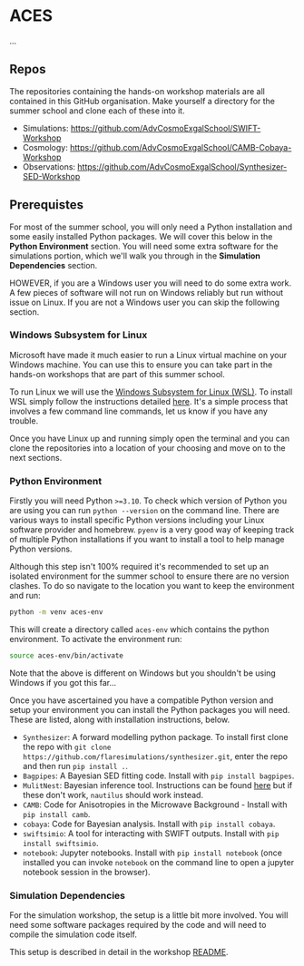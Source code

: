 # ACES

...

## Repos

The repositories containing the hands-on workshop materials are all contained in this GitHub organisation. Make yourself a directory for the summer school and clone each of these into it.

- Simulations: https://github.com/AdvCosmoExgalSchool/SWIFT-Workshop
- Cosmology: https://github.com/AdvCosmoExgalSchool/CAMB-Cobaya-Workshop
- Observations: https://github.com/AdvCosmoExgalSchool/Synthesizer-SED-Workshop

## Prerequistes

For most of the summer school, you will only need a Python installation and some easily installed Python packages. We will cover this below in the **Python Environment** section. You will need some extra software for the simulations portion, which we'll walk you through in the **Simulation Dependencies** section.

HOWEVER, if you are a Windows user you will need to do some extra work. A few pieces of software will not run on Windows reliably but run without issue on Linux. If you are not a Windows user you can skip the following section.

### Windows Subsystem for Linux

Microsoft have made it much easier to run a Linux virtual machine on your Windows machine. You can use this to ensure you can take part in the hands-on workshops that are part of this summer school.

To run Linux we will use the [Windows Subsystem for Linux (WSL)](https://learn.microsoft.com/en-us/windows/wsl/about). To install WSL simply follow the instructions detailed [here](https://learn.microsoft.com/en-us/windows/wsl/install#install-wsl-command). It's a simple process that involves a few command line commands, let us know if you have any trouble.

Once you have Linux up and running simply open the terminal and you can clone the repositories into a location of your choosing and move on to the next sections.

### Python Environment

Firstly you will need Python `>=3.10`. To check which version of Python you are using you can run `python --version` on the command line. There are various ways to install specific Python versions including your Linux software provider and homebrew. `pyenv` is a very good way of keeping track of multiple Python installations if you want to install a tool to help manage Python versions.

Although this step isn't 100% required it's recommended to set up an isolated environment for the summer school to ensure there are no version clashes. To do so navigate to the location you want to keep the environment and run:
```bash
python -m venv aces-env
```
This will create a directory called `aces-env` which contains the python environment. To activate the environment run:
```bash
source aces-env/bin/activate
```
Note that the above is different on Windows but you shouldn't be using Windows if you got this far...

Once you have ascertained you have a compatible Python version and setup your environment you can install the Python packages you will need. These are listed, along with installation instructions, below.

- `Synthesizer`: A forward modelling python package. To install first clone the repo with `git clone https://github.com/flaresimulations/synthesizer.git`, enter the repo and then run `pip install .`.
- `Bagpipes`: A Bayesian SED fitting code. Install with `pip install bagpipes`.
- `MulitNest`: Bayesian inference tool. Instructions can be found [here](https://bagpipes.readthedocs.io/en/latest/index.html) but if these don't work, `nautilus` should work instead.
- `CAMB`: Code for Anisotropies in the Microwave Background - Install with `pip install camb`.
- `cobaya`: Code for Bayesian analysis. Install with `pip install cobaya`.
- `swiftsimio`: A tool for interacting with SWIFT outputs. Install with `pip install swiftsimio`.
- `notebook`: Jupyter notebooks. Install with `pip install notebook` (once installed you can invoke `notebook` on the command line to open a jupyter notebook session in the browser).

### Simulation Dependencies

For the simulation workshop, the setup is a little bit more involved. You will need some software packages required by the code and will need to compile the simulation code itself.

This setup is described in detail in the workshop [README](https://github.com/AdvCosmoExgalSchool/SWIFT-Workshop/blob/main/README.md).
